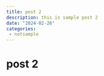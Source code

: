 ```yaml
---
title: post 2
description: this is sample post 2
date: "2024-02-26"
categories:
 - notsample
---
```


# post 2
